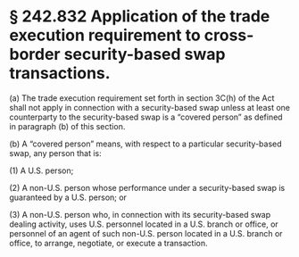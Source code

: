 # § 242.832   Application of the trade execution requirement to cross-border security-based swap transactions.

(a) The trade execution requirement set forth in section 3C(h) of the Act shall not apply in connection with a security-based swap unless at least one counterparty to the security-based swap is a “covered person” as defined in paragraph (b) of this section.


(b) A “covered person” means, with respect to a particular security-based swap, any person that is:


(1) A U.S. person;


(2) A non-U.S. person whose performance under a security-based swap is guaranteed by a U.S. person; or


(3) A non-U.S. person who, in connection with its security-based swap dealing activity, uses U.S. personnel located in a U.S. branch or office, or personnel of an agent of such non-U.S. person located in a U.S. branch or office, to arrange, negotiate, or execute a transaction.






